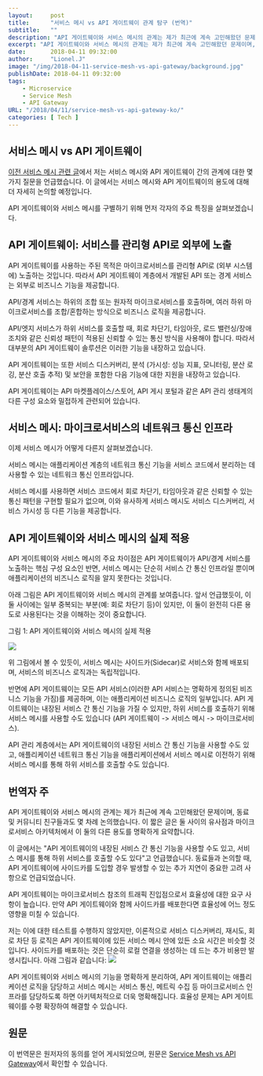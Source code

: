 ```yaml
---
layout:     post
title:      "서비스 메시 vs API 게이트웨이 관계 탐구 (번역)"
subtitle:   ""
description: "API 게이트웨이와 서비스 메시의 관계는 제가 최근에 계속 고민해왔던 문제이며, 동료 및 커뮤니티 친구들과도 몇 차례 논의했습니다. 이 짧은 글은 둘 사이의 유사점과 마이크로서비스 아키텍처에서 이 둘의 다른 용도를 명확하게 요약합니다."
excerpt: "API 게이트웨이와 서비스 메시의 관계는 제가 최근에 계속 고민해왔던 문제이며, 동료 및 커뮤니티 친구들과도 몇 차례 논의했습니다. 이 짧은 글은 둘 사이의 유사점과 마이크로서비스 아키텍처에서 이 둘의 다른 용도를 명확하게 요약합니다."
date:       2018-04-11 09:32:00
author:     "Lionel.J"
image: "/img/2018-04-11-service-mesh-vs-api-gateway/background.jpg"
publishDate: 2018-04-11 09:32:00
tags:
    - Microservice
    - Service Mesh
    - API Gateway
URL: "/2018/04/11/service-mesh-vs-api-gateway-ko/"
categories: [ Tech ]
---
```


## 서비스 메시 vs API 게이트웨이

[이전 서비스 메시 관련 글](https://medium.com/microservices-in-practice/service-mesh-for-microservices-2953109a3c9a)에서 저는 서비스 메시와 API 게이트웨이 간의 관계에 대한 몇 가지 질문을 언급했습니다. 이 글에서는 서비스 메시와 API 게이트웨이의 용도에 대해 더 자세히 논의할 예정입니다.

API 게이트웨이와 서비스 메시를 구별하기 위해 먼저 각자의 주요 특징을 살펴보겠습니다.

## API 게이트웨이: 서비스를 관리형 API로 외부에 노출

API 게이트웨이를 사용하는 주된 목적은 마이크로서비스를 관리형 API로 (외부 시스템에) 노출하는 것입니다. 따라서 API 게이트웨이 계층에서 개발된 API 또는 경계 서비스는 외부로 비즈니스 기능을 제공합니다.

API/경계 서비스는 하위의 조합 또는 원자적 마이크로서비스를 호출하며, 여러 하위 마이크로서비스를 조합/혼합하는 방식으로 비즈니스 로직을 제공합니다.

API/엣지 서비스가 하위 서비스를 호출할 때, 회로 차단기, 타임아웃, 로드 밸런싱/장애 조치와 같은 신뢰성 패턴이 적용된 신뢰할 수 있는 통신 방식을 사용해야 합니다. 따라서 대부분의 API 게이트웨이 솔루션은 이러한 기능을 내장하고 있습니다.

API 게이트웨이는 또한 서비스 디스커버리, 분석 (가시성: 성능 지표, 모니터링, 분산 로깅, 분산 호출 추적) 및 보안을 포함한 다음 기능에 대한 지원을 내장하고 있습니다.

API 게이트웨이는 API 마켓플레이스/스토어, API 게시 포털과 같은 API 관리 생태계의 다른 구성 요소와 밀접하게 관련되어 있습니다.

## 서비스 메시: 마이크로서비스의 네트워크 통신 인프라

이제 서비스 메시가 어떻게 다른지 살펴보겠습니다.

서비스 메시는 애플리케이션 계층의 네트워크 통신 기능을 서비스 코드에서 분리하는 데 사용할 수 있는 네트워크 통신 인프라입니다.

서비스 메시를 사용하면 서비스 코드에서 회로 차단기, 타임아웃과 같은 신뢰할 수 있는 통신 패턴을 구현할 필요가 없으며, 이와 유사하게 서비스 메시도 서비스 디스커버리, 서비스 가시성 등 다른 기능을 제공합니다.

## API 게이트웨이와 서비스 메시의 실제 적용

API 게이트웨이와 서비스 메시의 주요 차이점은 API 게이트웨이가 API/경계 서비스를 노출하는 핵심 구성 요소인 반면, 서비스 메시는 단순히 서비스 간 통신 인프라일 뿐이며 애플리케이션의 비즈니스 로직을 알지 못한다는 것입니다.

아래 그림은 API 게이트웨이와 서비스 메시의 관계를 보여줍니다. 앞서 언급했듯이, 이 둘 사이에는 일부 중복되는 부분(예: 회로 차단기 등)이 있지만, 이 둘이 완전히 다른 용도로 사용된다는 것을 이해하는 것이 중요합니다.

그림 1: API 게이트웨이와 서비스 메시의 실제 적용

![](/img/2018-04-11-service-mesh-vs-api-gateway/service-mesh-vs-api-gateway.png)

위 그림에서 볼 수 있듯이, 서비스 메시는 사이드카(Sidecar)로 서비스와 함께 배포되며, 서비스의 비즈니스 로직과는 독립적입니다.

반면에 API 게이트웨이는 모든 API 서비스(이러한 API 서비스는 명확하게 정의된 비즈니스 기능을 가짐)를 제공하며, 이는 애플리케이션 비즈니스 로직의 일부입니다. API 게이트웨이는 내장된 서비스 간 통신 기능을 가질 수 있지만, 하위 서비스를 호출하기 위해 서비스 메시를 사용할 수도 있습니다 (API 게이트웨이 -> 서비스 메시 -> 마이크로서비스).

API 관리 계층에서는 API 게이트웨이의 내장된 서비스 간 통신 기능을 사용할 수도 있고, 애플리케이션 네트워크 통신 기능을 애플리케이션에서 서비스 메시로 이전하기 위해 서비스 메시를 통해 하위 서비스를 호출할 수도 있습니다.

## 번역자 주

API 게이트웨이와 서비스 메시의 관계는 제가 최근에 계속 고민해왔던 문제이며, 동료 및 커뮤니티 친구들과도 몇 차례 논의했습니다. 이 짧은 글은 둘 사이의 유사점과 마이크로서비스 아키텍처에서 이 둘의 다른 용도를 명확하게 요약합니다.

이 글에서는 "API 게이트웨이의 내장된 서비스 간 통신 기능을 사용할 수도 있고, 서비스 메시를 통해 하위 서비스를 호출할 수도 있다"고 언급했습니다. 동료들과 논의할 때, API 게이트웨이에 사이드카를 도입할 경우 발생할 수 있는 추가 지연이 중요한 고려 사항으로 언급되었습니다.

API 게이트웨이는 마이크로서비스 참조의 트래픽 진입점으로서 효율성에 대한 요구 사항이 높습니다. 만약 API 게이트웨이와 함께 사이드카를 배포한다면 효율성에 어느 정도 영향을 미칠 수 있습니다.

저는 이에 대한 테스트를 수행하지 않았지만, 이론적으로 서비스 디스커버리, 재시도, 회로 차단 등 로직은 API 게이트웨이에 있든 서비스 메시 안에 있든 소요 시간은 비슷할 것입니다. 사이드카를 배포하는 것은 단순히 로컬 연결을 생성하는 데 드는 추가 비용만 발생시킵니다. 아래 그림과 같습니다:
![](/img/2018-04-11-service-mesh-vs-api-gateway/api-gateway-with-service-mesh.png)

API 게이트웨이와 서비스 메시의 기능을 명확하게 분리하여, API 게이트웨이는 애플리케이션 로직을 담당하고 서비스 메시는 서비스 통신, 메트릭 수집 등 마이크로서비스 인프라를 담당하도록 하면 아키텍처적으로 더욱 명확해집니다. 효율성 문제는 API 게이트웨이를 수평 확장하여 해결할 수 있습니다.

## 원문

이 번역문은 원저자의 동의를 얻어 게시되었으며, 원문은 [Service Mesh vs API Gateway](https://medium.com/microservices-in-practice/service-mesh-vs-api-gateway-a6d814b9bf56)에서 확인할 수 있습니다.
